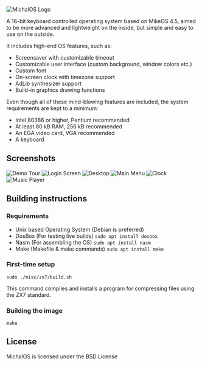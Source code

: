 ![MichalOS Logo](https://i.ibb.co/fkk1SYF/Capture.png)

A 16-bit keyboard controlled operating system based on MikeOS 4.5, aimed to be more advanced and lightweight on the inside, but simple and easy to use on the outside.

It includes high-end OS features, such as:
- Screensaver with customizable timeout
- Customizable user interface (custom background, window colors etc.)
- Custom font
- On-screen clock with timezone support
- AdLib synthesizer support
- Build-in graphics drawing functions

Even though all of these mind-blowing features are included, the system requirements are kept to a minimum:
- Intel 80386 or higher, Pentium recommended
- At least 80 kB RAM, 256 kB recommended
- An EGA video card, VGA recommended
- A keyboard

## Screenshots

![Demo Tour](https://a.fsdn.com/con/app/proj/michalos/screenshots/Screenshot%20from%202019-07-11%2020-50-09.png/max/max/1)
![Login Screen](https://a.fsdn.com/con/app/proj/michalos/screenshots/Screenshot%20from%202019-07-11%2020-50-20.png/max/max/1)
![Desktop](https://a.fsdn.com/con/app/proj/michalos/screenshots/Screenshot%20from%202019-07-11%2020-50-27.png/max/max/1)
![Main Menu](https://a.fsdn.com/con/app/proj/michalos/screenshots/Screenshot%20from%202018-07-29%2008-56-45.png/max/max/1)
![Clock](https://a.fsdn.com/con/app/proj/michalos/screenshots/Screenshot%20from%202020-05-21%2014-41-54.png/max/max/1)
![Music Player](https://a.fsdn.com/con/app/proj/michalos/screenshots/Screenshot%20from%202020-05-21%2014-42-18.png/max/max/1)

## Building instructions

### Requirements

- Unix based Operating System (Debian is preferred)
- DosBox (For testing live builds) ``` sudo apt install dosbox ```
- Nasm (For assembling the OS) ``` sudo apt install nasm ```
- Make (Makefile & make commands) ``` sudo apt install make ```

### First-time setup

```
sudo ./misc/zx7/build.sh
```

This command compiles and installs a program for compressing files using the ZX7 standard.

### Building the image

```
make
```
## License

MichalOS is licensed under the BSD License
